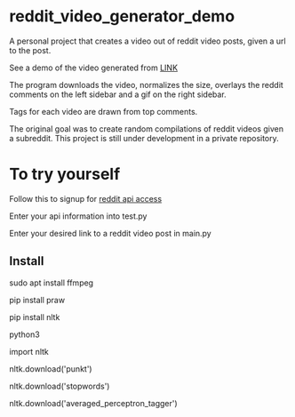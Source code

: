 # reddit_video_generator_demo
A personal project that creates a video out of reddit video posts, given a url to the post.

See a demo of the video generated from [LINK](reddit.com)

The program downloads the video, normalizes the size, overlays the reddit comments on the left sidebar and a gif on the right sidebar.

Tags for each video are drawn from top comments.

The original goal was to create random compilations of reddit videos given a subreddit. This project is still under development in a private repository.


# To try yourself
Follow this to signup for [reddit api access](https://github.com/reddit-archive/reddit/wiki/OAuth2)

Enter your api information into test.py

Enter your desired link to a reddit video post in main.py

## Install
sudo apt install ffmpeg


pip install praw

pip install nltk


python3

import nltk

nltk.download('punkt')

nltk.download('stopwords')

nltk.download('averaged_perceptron_tagger')


